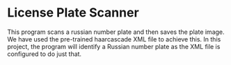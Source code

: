 # License Plate Scanner
This program scans a russian number plate and then saves the plate image.
We have used the pre-trained haarcascade XML file to achieve this.
In this project, the program will identify a Russian number plate as the XML file is configured to do just that.
